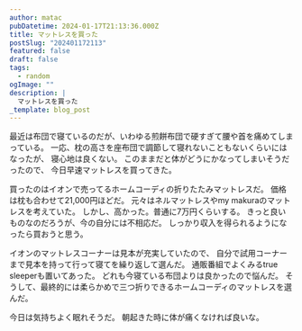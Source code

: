 ```yaml
---
author: matac
pubDatetime: 2024-01-17T21:13:36.000Z
title: マットレスを買った
postSlug: "202401172113"
featured: false
draft: false
tags:
  - random
ogImage: ""
description: |
  マットレスを買った
_template: blog_post
---
```


最近は布団で寝ているのだが、いわゆる煎餅布団で硬すぎて腰や首を痛めてしまっている。
一応、枕の高さを座布団で調節して寝れないこともないくらいにはなったが、
寝心地は良くない。
このままだと体がどうにかなってしまいそうだったので、
今日早速マットレスを買ってきた。

買ったのはイオンで売ってるホームコーディの折りたたみマットレスだ。
価格は枕も合わせて21,000円ほどだ。
元々はネルマットレスやmy makuraのマットレスを考えていた。
しかし、高かった。普通に7万円くらいする。
きっと良いものなのだろうが、今の自分には不相応だ。
しっかり収入を得られるようになったら買おうと思う。

イオンのマットレスコーナーは見本が充実していたので、
自分で試用コーナーまで見本を持って行って寝てを繰り返して選んだ。
通販番組でよくみるtrue sleeperも置いてあった。
どれも今寝ている布団よりは良かったので悩んだ。
そうして、最終的には柔らかめで三つ折りできるホームコーディのマットレスを選んだ。

今日は気持ちよく眠れそうだ。
朝起きた時に体が痛くなければ良いな。
